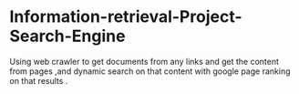 # Information-retrieval-Project-Search-Engine
Using web crawler to get documents from any links and get the content from pages ,and dynamic search on that content with google page ranking on that results .
